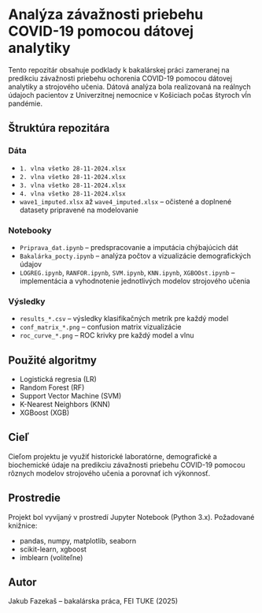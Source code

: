 # Analýza závažnosti priebehu COVID-19 pomocou dátovej analytiky

Tento repozitár obsahuje podklady k bakalárskej práci zameranej na predikciu závažnosti priebehu
ochorenia COVID-19 pomocou dátovej analytiky a strojového učenia. Dátová analýza bola realizovaná na reálnych údajoch 
pacientov z Univerzitnej nemocnice v Košiciach počas štyroch vĺn pandémie.

## Štruktúra repozitára

### Dáta
- `1. vlna všetko 28-11-2024.xlsx`
- `2. vlna všetko 28-11-2024.xlsx`
- `3. vlna všetko 28-11-2024.xlsx`
- `4. vlna všetko 28-11-2024.xlsx`
- `wave1_imputed.xlsx` až `wave4_imputed.xlsx` – očistené a doplnené datasety pripravené na modelovanie

### Notebooky
- `Priprava_dat.ipynb` – predspracovanie a imputácia chýbajúcich dát
- `Bakalárka_pocty.ipynb` – analýza počtov a vizualizácie demografických údajov
- `LOGREG.ipynb`, `RANFOR.ipynb`, `SVM.ipynb`, `KNN.ipynb`, `XGBOOst.ipynb` – implementácia a vyhodnotenie jednotlivých modelov strojového učenia

### Výsledky
- `results_*.csv` – výsledky klasifikačných metrík pre každý model
- `conf_matrix_*.png` – confusion matrix vizualizácie
- `roc_curve_*.png` – ROC krivky pre každý model a vlnu

## Použité algoritmy
- Logistická regresia (LR)
- Random Forest (RF)
- Support Vector Machine (SVM)
- K-Nearest Neighbors (KNN)
- XGBoost (XGB)

## Cieľ
Cieľom projektu je využiť historické laboratórne, demografické a biochemické údaje
na predikciu závažnosti priebehu COVID-19 pomocou rôznych modelov strojového učenia a porovnať ich výkonnosť.

## Prostredie
Projekt bol vyvíjaný v prostredí Jupyter Notebook (Python 3.x). Požadované knižnice:
- pandas, numpy, matplotlib, seaborn
- scikit-learn, xgboost
- imblearn (voliteľne)

## Autor
Jakub Fazekaš – bakalárska práca, FEI TUKE (2025)


